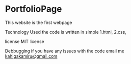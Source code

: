 # PortfolioPage
This website is the first webpage 

Technology Used
the code is written in simple 
1.html, 
2.css, 

license
MIT license

Debbugging
if you have any issues with the code email me kahigakamiru@gmail.com
